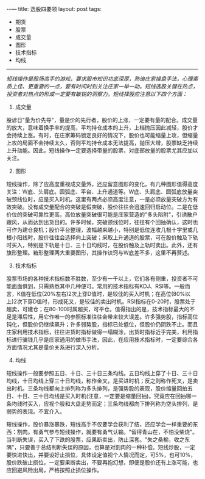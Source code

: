 --—
title: 选股四要领
layout: post
tags:
  - 期货
- 股票
- 成交量
- 图形
- 技术指标
- 均线
--- 

_短线操作是股场高手的游戏，要求股市知识功底深厚，熟谙庄家操盘手法，心理素质上佳、更重要的一点，要有时间时刻关注庄家一举一动。短线选股关键在热点，投资者对热点的形成一定要有敏锐的洞察力。短线择股应注意以下四个方面：_

1. 成交量

股谚日"量为价先导"，量是价的先行者，股价的上涨，一定要有量的配合。成交量的放大，意味着换手率的提高，平均持仓成本的上升，上档抛压因此减轻，股价才会持续上涨。有时，在庄家筹码锁定良好的情况下，股价也可能缩量上攻，但缩量上攻的局面不会持续太久，否则平均持仓成本无法提高，抛压大增，股票缺乏持续上升动能。因此，短线操作一定要选择带量的股票，对底部放量的股票尤其应加以关注。

2. 图形

短线操作，除了应高度重视成交量外，还应留意图形的变化。有几种图形值得高度关注：W底、头肩底。圆弧底、平台、上升通道等。W底、头肩底、圆弧底放量突破颈线位时，应是买入时机。这里有两点必须高度注意，一是必须放量突破方为有效突破。没有成交量配合的突破是假突破，股价往往会迅速回归启动位。二是在低价位的突破可靠性更高，高位放量突破很可能是庄家营造的"多头陷附"，引诱散户跟风，从而达到出货目的。许多时候，突破颈线位时，往往有个回抽确认，这时也可作为建仓良机；股价平台整理，波幅越来越小，特别是低位连收几根十字里或几根小阳线时，股价往往会选择向上突破；采取上升通道的股票，可在股价触及下轨时买入，特别是下轨是十日、三十日均线时，在股价触及上轨时卖出。此外，还有旗形整理。箱形整理两大重要图形，其操作诀窍与W底差不多，这里不再赘述。

3. 技术指标

股票市场的各种技术指标数不胜数，至少有一千以上，它们各有侧重，投资者不可能面面俱到，只需熟悉其中几种便可。常用的技术指标有KDJ、RSI等。一般而言，K值在低位(20%左右)2次上穿D值时，是较佳的买入时机；在高位(80%以上)2次下穿D值时，形成死叉，是较佳的卖出时机。RSI指标在0-20时，股票处于超卖，可建仓；在80-100时属超买，可平仓。值得指出的是，技术指标最大的不足是滞后性，用它作唯一的参照标准往往会带来较大误差。许多强势股，指标高位钝化，但股价仍继续飙升；许多弱势股，指标已处低位，但股价仍阴跌不止。而且庄家利用技术指标，往往进货时指标做得一塌糊涂，出货时指标近乎完美，利用指标进行骗钱几乎是庄家通用的做市手法，因此，在应用技术指标时，一定要综合各方面情况尤其是量价关系进行深入分析。

4. 均线

短线操作一般要参照五日、十日、三十日三条均线。五日均线上穿了十日、三十日均线，十日均线上穿三十日均线，称作金叉，是买进时机；反之则称作死叉，是卖出时机。三条均线都向上排列称为多头排列，是强势股的表现，股价缩量回拍五日、十日、三十日均线是买入时机(注意，一定要是缩量回抽)。究竟应在回抽哪一条均线时买入，应视个股和大盘走势而定；三条均线都向下排列称为空头排列，是弱势的表现。不宜介入。

短线操作，股价暴涨暴跌，短线高手不仅要学会获利了结，还应学会一样重要的东西：割肉。有勇气参与短线操作，就要有勇气认输。"留得青山在，不怕没柴烧"。当判断失误，买入了下跌的股票，应果断卖出，防止深套。"失之桑榆，收之东隅"，只要善于总结判断失误的原因，也算是对割肉的一种补偿。短线炒股，一定要快进快出，并要设好止损位，具体设定值视个人情况而定，可5%，也可10%，股价跌破止损位，一定要果断卖出，不要再抱幻想，即便是股价还有上涨可能，也应回避风险出局，严格按照止损位操作。